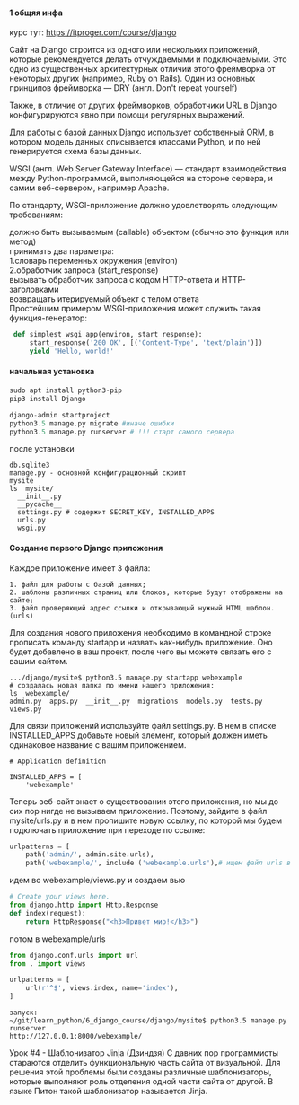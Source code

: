 #### 1 общяя инфа ####
курс тут:
https://itproger.com/course/django

Сайт на Django строится из одного или нескольких приложений, которые рекомендуется делать отчуждаемыми и подключаемыми. Это одно из существенных архитектурных отличий этого фреймворка от некоторых других (например, Ruby on Rails). Один из основных принципов фреймворка — DRY (англ. Don't repeat yourself)<br />

Также, в отличие от других фреймворков, обработчики URL в Django конфигурируются явно при помощи регулярных выражений.<br />

Для работы с базой данных Django использует собственный ORM, в котором модель данных описывается классами Python, и по ней генерируется схема базы данных.<br />

WSGI (англ. Web Server Gateway Interface) — стандарт взаимодействия между Python-программой, выполняющейся на стороне сервера, и самим веб-сервером, например Apache.<br />

По стандарту, WSGI-приложение должно удовлетворять следующим требованиям:<br />

должно быть вызываемым (callable) объектом (обычно это функция или метод)<br />
принимать два параметра:<br />
	1.словарь переменных окружения (environ)<br />
	2.обработчик запроса (start_response)<br />
вызывать обработчик запроса с кодом HTTP-ответа и HTTP-заголовками<br />
возвращать итерируемый объект с телом ответа<br />
Простейшим примером WSGI-приложения может служить такая функция-генератор:<br />
```python
 def simplest_wsgi_app(environ, start_response):
     start_response('200 OK', [('Content-Type', 'text/plain')])
     yield 'Hello, world!'
```
#### начальная установка ####
```python
sudo apt install python3-pip
pip3 install Django

django-admin startproject
python3.5 manage.py migrate #иначе ошибки
python3.5 manage.py runserver # !!! старт самого сервера
```

после установки
```
db.sqlite3
manage.py - основной конфигурационный скрипт
mysite
ls  mysite/
  __init__.py
  __pycache__
  settings.py # содержит SECRET_KEY, INSTALLED_APPS
  urls.py
  wsgi.py
```
#### Создание первого Django приложения ####
Каждое приложение имеет 3 файла:
```
1. файл для работы с базой данных;
2. шаблоны различных страниц или блоков, которые будут отображены на сайте;
3. файл проверяющий адрес ссылки и открывающий нужный HTML шаблон.(urls)
```
Для создания нового приложения необходимо в командной строке прописать команду startapp и назвать как-нибудь приложение. Оно будет добавлено в ваш проект, после чего вы можете связать его с вашим сайтом.
```
.../django/mysite$ python3.5 manage.py startapp webexample
# создалась новая папка по имени нашего приложения:
ls  webexample/
admin.py  apps.py  __init__.py  migrations  models.py  tests.py  views.py
```
Для связи приложений используйте файл settings.py. В нем в списке INSTALLED_APPS добавьте новый элемент, который должен иметь одинаковое название с вашим приложением.
```
# Application definition

INSTALLED_APPS = [
    'webexample'
```
Теперь веб-сайт знает о существовании этого приложения, но мы до сих пор нигде не вызываем приложение. Поэтому, зайдите в файл mysite/urls.py и в нем пропишите новую ссылку, по которой мы будем подключать приложение при переходе по ссылке:
```python
urlpatterns = [
    path('admin/', admin.site.urls),
    path('webexample/', include ('webexample.urls'),# ищем файл urls в папке webexample

```
идем во webexample/views.py и создаем вью
```python
# Create your views here.
from django.http import Http.Response
def index(request):
	return HttpResponse("<h3>Привет мир!</h3>")
```
потом в webexample/urls
```python
from django.conf.urls import url
from . import views

urlpatterns = [
    url(r'^$', views.index, name='index'),
]
```
```
запуск:
~/git/learn_python/6_django_course/django/mysite$ python3.5 manage.py runserver
http://127.0.0.1:8000/webexample/
```
Урок #4 - Шаблонизатор Jinja (Дзиндзя)
С давних пор программисты стараются отделить функциональную часть сайта от визуальной.
Для решения этой проблемы были созданы различные шаблонизаторы, которые выполняют роль отделения одной части сайта от другой. В языке Питон такой шаблонизатор называется Jinja.

